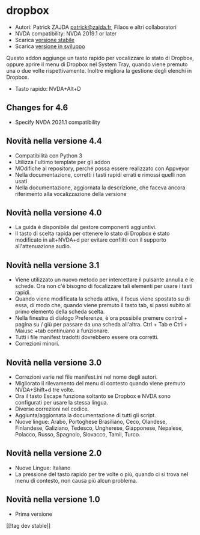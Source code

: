 # dropbox #

* Autori: Patrick ZAJDA <patrick@zajda.fr>, Filaos e altri collaboratori
* NVDA compatibility: NVDA 2019.1 or later
* Scarica [versione stabile][1]
* Scarica [versione in sviluppo][2]

Questo addon aggiunge un tasto rapido per vocalizzare lo stato di Dropbox,
oppure aprire il menu di Dropbox nel System Tray, quando viene premuto una o
due volte rispettivamente. Inoltre migliora la gestione degli elenchi in
Dropbox.

* Tasto rapido: NVDA+Alt+D


## Changes for 4.6 ##

* Specify NVDA 2021.1 compatibility

## Novità nella versione 4.4 ##

* Compatibilità con Python 3
* Utilizza l'ultimo template per gli addon
* MOdifiche al repository, perché possa essere realizzato con Appveyor
* Nella documentazione, corretti i tasti rapidi errati e rimossi quelli non
  usati
* Nella documentazione, aggiornata la descrizione, che faceva ancora
  riferimento alla vocalizzazione della versione

## Novità nella versione 4.0 ##

* La guida è disponibile dal gestore componenti aggiuntivi.
* Il tasto di scelta rapida per ottenere lo stato di Dropbox è stato
  modificato in alt+NVDA+d per evitare conflitti con il supporto
  all'attenuazione audio.

## Novità nella versione 3.1 ##

* Viene utilizzato un nuovo metodo per intercettare il pulsante annulla e le
  schede. Ora non c'è bisogno di focalizzare tali elementi per usare i tasti
  rapidi.
* Quando viene modificata la scheda attiva, il focus viene spostato su di
  essa, di modo che, quando viene premuto il tasto tab, si passi subito al
  primo elemento della scheda scelta.
* Nella finestra di dialogo Preferenze, è ora possibile premere control +
  pagina su / giù per passare da una scheda all'altra. Ctrl + Tab e Ctrl +
  Maiusc +tab continuano a funzionare.
* Tutti i file manifest tradotti dovrebbero essere ora corretti.
* Correzioni minori.

## Novità nella versione 3.0 ##

* Correzioni varie nel file manifest.ini nel nome degli autori.
* Migliorato il rilevamento del menu di contesto quando viene premuto
  NVDA+Shift+d tre volte.
* Ora il tasto Escape funziona soltanto se Dropbox e NVDA sono configurati
  per usare la stessa lingua.
* Diverse correzioni nel codice.
* Aggiunta/aggiornata la documentazione di tutti gli script.
* Nuove lingue: Arabo, Portoghese Brasiliano, Ceco, Olandese, Finlandese,
  Galiziano, Tedesco, Ungherese, Giapponese, Nepalese, Polacco, Russo,
  Spagnolo, Slovacco, Tamil, Turco.

## Novità nella versione 2.0 ##

* Nuove Lingue: Italiano
* La pressione del tasto rapido per tre volte o più, quando ci si trova nel
  menu di contesto, non causa più alcun problema.

## Novità nella versione 1.0 ##

* Prima versione

[[!tag dev stable]]

[1]: https://www.nvaccess.org/addonStore/legacy?file=dropbox

[2]: https://www.nvaccess.org/addonStore/legacy?file=dx-dev
